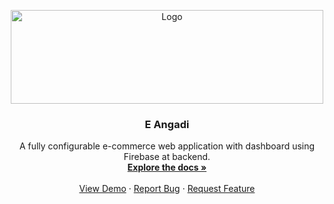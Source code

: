 <p align="center">
  <a href="https://github.com/E-Angadi/AngadiWeb">
    <img src="public/imgs/upadate1.png" alt="Logo" width="500" height="150">
  </a>

  <h3 align="center">E Angadi</h3>

  <p align="center">
    A fully configurable e-commerce web application with dashboard using Firebase at backend. 
    <br />
    <a href="https://github.com/E-Angadi/AngadiWeb" target="blank"><strong>Explore the docs »</strong></a>
    <br />
    <br />
    <a href="https://eangadi-a2aa8.web.app/">View Demo</a>
    ·
    <a href="https://github.com/E-Angadi/AngadiWeb/issues">Report Bug</a>
    ·
    <a href="https://github.com/E-Angadi/AngadiWeb/issues">Request Feature</a>
  </p>
</p>

